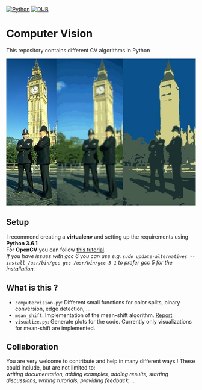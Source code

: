 [![Python](https://img.shields.io/badge/Python-3.6-green.svg)]() [![DUB](https://img.shields.io/dub/l/vibe-d.svg?style=flat-square)]()
# Computer Vision
This repository contains different CV algorithms in Python

![Header Image](mean_shift/report/header_1.jpeg)

## Setup
I recommend creating a **virtualenv** and setting up the requirements using **Python 3.6.1**  
For **OpenCV** you can follow [this tutorial](http://cyaninfinite.com/tutorials/installing-opencv-in-ubuntu-for-python-3/).  
*If you have issues with gcc 6 you can use e.g. `sudo update-alternatives --install /usr/bin/gcc gcc /usr/bin/gcc-5 1` to prefer gcc 5 for the installation.*

## What is this ?
  - `computervision.py`: Different small functions for color splits, binary conversion, edge detection, ...
  - `mean_shift`: Implementation of the mean-shift algorithm. [Report](https://docs.google.com/document/d/14Db6y4Svfljd8qHcTz2Z5DY7x0skYbF07nH6m83NyfM/edit?usp=sharing)
  - `visualize.py`: Generate plots for the code. Currently only visualizations for mean-shift are implemented.
  
## Collaboration
You are very welcome to contribute and help in many different ways ! These could include, but are not limited to:  
*writing documentation, adding examples, adding results, starting discussions, writing tutorials, providing feedback, ...*

